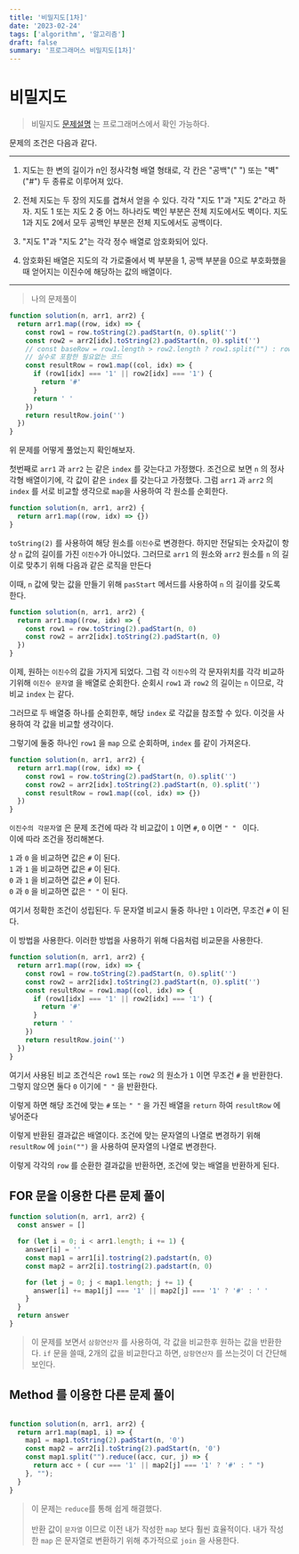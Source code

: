 ```yaml
---
title: '비밀지도[1차]'
date: '2023-02-24'
tags: ['algorithm', '알고리즘']
draft: false
summary: '프로그래머스 비밀지도[1차]'
---
```


# 비밀지도

> 비밀지도 [문제설명](https://school.programmers.co.kr/learn/courses/30/lessons/17681) 는 프로그래머스에서 확인 가능하다.

문제의 조건은 다음과 같다.

---

1. 지도는 한 변의 길이가 n인 정사각형 배열 형태로, 각 칸은 "공백"(" ") 또는 "벽"("#") 두 종류로 이루어져 있다.

2. 전체 지도는 두 장의 지도를 겹쳐서 얻을 수 있다. 각각 "지도 1"과 "지도 2"라고 하자. 지도 1 또는 지도 2 중 어느 하나라도 벽인 부분은 전체 지도에서도 벽이다. 지도 1과 지도 2에서 모두 공백인 부분은 전체 지도에서도 공백이다.

3. "지도 1"과 "지도 2"는 각각 정수 배열로 암호화되어 있다.

4. 암호화된 배열은 지도의 각 가로줄에서 벽 부분을 1, 공백 부분을 0으로 부호화했을 때 얻어지는 이진수에 해당하는 값의 배열이다.

---

> 나의 문제풀이

```js
function solution(n, arr1, arr2) {
  return arr1.map((row, idx) => {
    const row1 = row.toString(2).padStart(n, 0).split('')
    const row2 = arr2[idx].toString(2).padStart(n, 0).split('')
    // const baseRow = row1.length > row2.length ? row1.split("") : row2.split("")
    // 실수로 포함한 필요없는 코드
    const resultRow = row1.map((col, idx) => {
      if (row1[idx] === '1' || row2[idx] === '1') {
        return '#'
      }
      return ' '
    })
    return resultRow.join('')
  })
}
```

위 문제를 어떻게 풀었는지 확인해보자.

첫번째로 `arr1` 과 `arr2` 는 같은 `index` 를 갖는다고 가정했다.
조건으로 보면 `n` 의 정사각형 배열이기에, 각 값이 같은 `index` 를 갖는다고 가정했다.
그럼 `arr1` 과 `arr2` 의 `index` 를 서로 비교할 생각으로 `map`을 사용하여 각 원소를 순회한다.

```js
function solution(n, arr1, arr2) {
  return arr1.map((row, idx) => {})
}
```

`toString(2)` 를 사용하여 해당 원소를 `이진수`로 변경한다.
하지만 전달되는 숫자값이 항상 `n` 값의 길이를 가진 `이진수`가 아니었다.
그러므로 `arr1` 의 원소와 `arr2` 원소를 `n` 의 길이로 맞추기 위해 다음과 같은 로직을 만든다

이때, `n` 값에 맞는 값을 만들기 위해 `pasStart` 메서드를 사용하여 `n` 의 길이를 갖도록 한다.

```js
function solution(n, arr1, arr2) {
  return arr1.map((row, idx) => {
    const row1 = row.toString(2).padStart(n, 0)
    const row2 = arr2[idx].toString(2).padStart(n, 0)
  })
}
```

이제, 원하는 `이진수`의 값을 가지게 되었다.
그럼 각 `이진수`의 각 문자위치를 각각 비교하기위해 `이진수 문자열` 을 배열로 순회한다.
순회시 `row1` 과 `row2` 의 길이는 `n` 이므로, 각 비교 `index` 는 같다.

그러므로 두 배열중 하나를 순회한후, 해당 `index` 로 각값을 참조할 수 있다.
이것을 사용하여 각 값을 비교할 생각이다.

그렇기에 둘중 하나인 `row1` 을 `map` 으로 순회하며, `index` 를 같이 가져온다.

```js
function solution(n, arr1, arr2) {
  return arr1.map((row, idx) => {
    const row1 = row.toString(2).padStart(n, 0).split('')
    const row2 = arr2[idx].toString(2).padStart(n, 0).split('')
    const resultRow = row1.map((col, idx) => {})
  })
}
```

`이진수의 각문자열` 은 문제 조건에 따라 각 비교값이 `1` 이면 `#`, `0` 이면 `" " ` 이다.<br/>
이에 따라 조건을 정리해본다.

`1` 과 `0` 을 비교하면 값은 `#` 이 된다.<br/>
`1` 과 `1` 을 비교하면 값은 `#` 이 된다.<br/>
`0` 과 `1` 을 비교하면 값은 `#` 이 된다.<br/>
`0` 과 `0` 을 비교하면 값은 `" "` 이 된다.<br/>

여기서 정확한 조건이 성립된다.
두 문자열 비교시 둘중 하나만 `1` 이라면, 무조건 `#` 이 된다.

이 방법을 사용한다.
이러한 방법을 사용하기 위해 다음처럼 비교문을 사용한다.

```js
function solution(n, arr1, arr2) {
  return arr1.map((row, idx) => {
    const row1 = row.toString(2).padStart(n, 0).split('')
    const row2 = arr2[idx].toString(2).padStart(n, 0).split('')
    const resultRow = row1.map((col, idx) => {
      if (row1[idx] === '1' || row2[idx] === '1') {
        return '#'
      }
      return ' '
    })
    return resultRow.join('')
  })
}
```

여기서 사용된 비교 조건식은 `row1` 또는 `row2` 의 원소가 `1` 이면 무조건 `#` 을 반환한다.
그렇지 않으면 둘다 `0` 이기에 `" "` 을 반환한다.

이렇게 하면 해당 조건에 맞는 `#` 또는 `" "` 을 가진 배열을 `return` 하여 `resultRow` 에 넣어준다

이렇게 반환된 결과값은 배열이다.
조건에 맞는 문자열의 나열로 변경하기 위해 `resultRow` 에 `join("")` 을 사용하여 문자열의 나열로 변경한다.

이렇게 각각의 `row` 를 순환한 결과값을 반환하면, 조건에 맞는 배열을 반환하게 된다.

## FOR 문을 이용한 다른 문제 풀이

```js
function solution(n, arr1, arr2) {
  const answer = []

  for (let i = 0; i < arr1.length; i += 1) {
    answer[i] = ''
    const map1 = arr1[i].tostring(2).padstart(n, 0)
    const map2 = arr2[i].tostring(2).padstart(n, 0)

    for (let j = 0; j < map1.length; j += 1) {
      answer[i] += map1[j] === '1' || map2[j] === '1' ? '#' : ' '
    }
  }
  return answer
}
```

> 이 문제를 보면서 `삼항연산자` 를 사용하여, 각 값을 비교한후 원하는 값을 반환한다.
> `if` 문을 쓸때, 2개의 값을 비교한다고 하면, `삼항연산자` 를 쓰는것이 더 간단해 보인다.

## Method 를 이용한 다른 문제 풀이

```js

function solution(n, arr1, arr2) {
  return arr1.map(map1, i) => {
    map1 = map1.toString(2).padStart(n, '0')
    const map2 = arr2[i].toString(2).padStart(n, '0')
    const map1.split("").reduce((acc, cur, j) => {
      return acc + ( cur === '1' || map2[j] === '1' ? '#' : " ")
    }, "");
  }
}

```

> 이 문제는 `reduce`를 통해 쉽게 해결했다.<br></br>
> 반환 값이 `문자열` 이므로 이전 내가 작성한 `map` 보다 훨씬 효율적이다.
> 내가 작성한 `map` 은 문자열로 변환하기 위해 추가적으로 `join` 을 사용한다.
